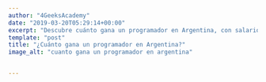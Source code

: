 ```yaml
---
author: "4GeeksAcademy"
date: "2019-03-20T05:29:14+00:00"
excerpt: "Descubre cuánto gana un programador en Argentina, con salarios promedio de 660.000 ARS y un crecimiento constante en el sector tecnológico. Conoce las tendencias y oportunidades en el mercado laboral de programación."
template: "post" 
title: "¿Cuánto gana un programador en Argentina?"
image_alt: "cuanto gana un programador en argentina"


---
```


